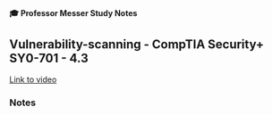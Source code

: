 #### 🎓 Professor Messer Study Notes

##  Vulnerability-scanning - CompTIA Security+ SY0-701 - 4.3

[Link to video](https://youtu.be/9B0mtWk_AM0?si=H9OQ0WYaJQyvIvt2)

### Notes


